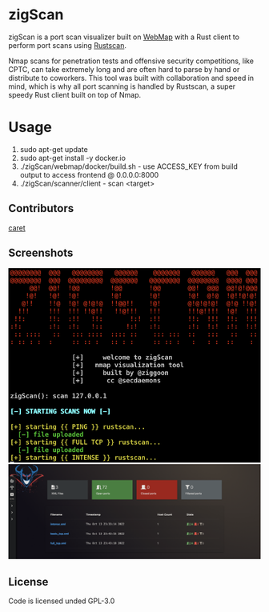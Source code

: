 # zigScan

zigScan is a port scan visualizer built on [WebMap](https://github.com/SabyasachiRana/WebMap) with a Rust client to perform port scans using [Rustscan](https://github.com/RustScan/RustScan).

Nmap scans for penetration tests and offensive security competitions, like CPTC, can take extremely long and are often hard to parse by hand or distribute to coworkers. This tool was built with collaboration and speed in mind, which is why all port scanning is handled by Rustscan, a super speedy Rust client built on top of Nmap. 

# Usage

1. sudo apt-get update
2. sudo apt-get install -y docker.io
3. ./zigScan/webmap/docker/build.sh
       - use ACCESS_KEY from build output to access frontend @ 0.0.0.0:8000
5. ./zigScan/scanner/client
       - scan <target\>

## Contributors
[caret](https://github.com/641i130)

## Screenshots
<img src="assets/cli.png">
<img src="assets/web.png">

## License
Code is licensed unded GPL-3.0
